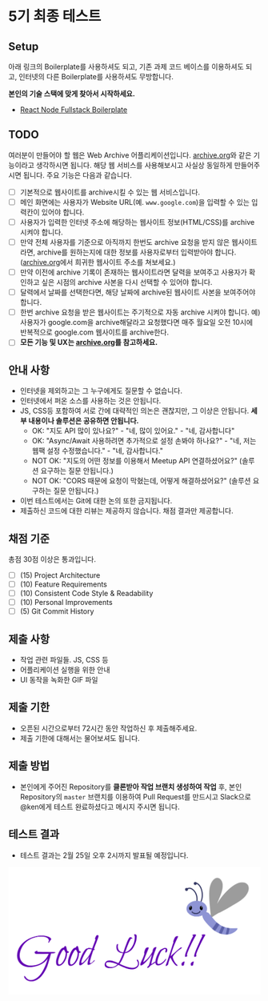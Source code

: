 # 5기 최종 테스트

## Setup

아래 링크의 Boilerplate를 사용하셔도 되고, 기존 과제 코드 베이스를 이용하셔도 되고, 인터넷의 다른 Boilerplate를 사용하셔도 무방합니다.

**본인의 기술 스택에 맞게 찾아서 시작하세요.**

- [React Node Fullstack Boilerplate](https://github.com/sagarpatke/react-fullstack-boilerplate)

## TODO

여러분이 만들어야 할 웹은 Web Archive 어플리케이션입니다. [archive.org](https://archive.org/)와 같은 기능이라고 생각하시면 됩니다. 해당 웹 서비스를 사용해보시고 사실상 동일하게 만들어주시면 됩니다. 주요 기능은 다음과 같습니다.

- [ ] 기본적으로 웹사이트를 archive시킬 수 있는 웹 서비스입니다.
- [ ] 메인 화면에는 사용자가 Website URL(예. `www.google.com`)을 입력할 수 있는 입력칸이 있어야 합니다.
- [ ] 사용자가 입력한 인터넷 주소에 해당하는 웹사이트 정보(HTML/CSS)를 archive 시켜야 합니다.
- [ ] 만약 전체 사용자를 기준으로 아직까지 한번도 archive 요청을 받지 않은 웹사이트라면, archive를 원하는지에 대한 정보를 사용자로부터 입력받아야 합니다. ([archive.org](https://archive.org)에서 희귀한 웹사이트 주소를 쳐보세요.)
- [ ] 만약 이전에 archive 기록이 존재하는 웹사이트라면 달력을 보여주고 사용자가 확인하고 싶은 시점의 archive 사본을 다시 선택할 수 있어야 합니다.
- [ ] 달력에서 날짜를 선택한다면, 해당 날짜에 archive된 웹사이트 사본을 보여주어야 합니다.
- [ ] 한번 archive 요청을 받은 웹사이트는 주기적으로 자동 archive 시켜야 합니다. 예) 사용자가 google.com을 archive해달라고 요청했다면 매주 월요일 오전 10시에 반복적으로 google.com 웹사이트를 archive한다.
- [ ] **모든 기능 및 UX는 [archive.org](https://archive.org)를 참고하세요.**

## 안내 사항

- 인터넷을 제외하고는 그 누구에게도 질문할 수 없습니다.
- 인터넷에서 퍼온 소스를 사용하는 것은 안됩니다.
- JS, CSS등 포함하여 서로 간에 대략적인 의논은 괜찮지만, 그 이상은 안됩니다. **세부 내용이나 솔루션은 공유하면 안됩니다.**
  - OK: "지도 API 많이 있나요?" - "네, 많이 있어요." - "네, 감사합니다"
  - OK: "Async/Await 사용하려면 추가적으로 설정 손봐야 하나요?" - "네, 저는 웹팩 설정 수정했습니다." - "네, 감사합니다."
  - NOT OK: "지도의 어떤 정보를 이용해서 Meetup API 연결하셨어요?" (솔루션 요구하는 질문 안됩니다.)
  - NOT OK: "CORS 때문에 요청이 막혔는데, 어떻게 해결하셨어요?" (솔루션 요구하는 질문 안됩니다.)
- 이번 테스트에서는 Git에 대한 논의 또한 금지됩니다.
- 제출하신 코드에 대한 리뷰는 제공하지 않습니다. 채점 결과만 제공합니다.

## 채점 기준

총점 30점 이상은 통과입니다.

- [ ] (15) Project Architecture
- [ ] (10) Feature Requirements
- [ ] (10) Consistent Code Style & Readability
- [ ] (10) Personal Improvements
- [ ] (5) Git Commit History

## 제출 사항

- 작업 관련 파일들. JS, CSS 등
- 어플리케이션 실행을 위한 안내
- UI 동작을 녹화한 GIF 파일

## 제출 기한

- 오픈된 시간으로부터 72시간 동안 작업하신 후 제출해주세요.
- 제출 기한에 대해서는 물어보셔도 됩니다.

## 제출 방법

- 본인에게 주어진 Repository를 **클론받아 작업 브랜치 생성하여 작업** 후, 본인 Repository의 `master` 브랜치를 이용하여 Pull Request를 만드시고 Slack으로 @ken에게 테스트 완료하셨다고 메시지 주시면 됩니다.

## 테스트 결과

- 테스트 결과는 2월 25일 오후 2시까지 발표될 예정입니다.

![Good Luck](/Good-Luck.png)
